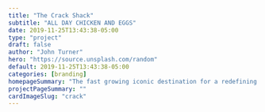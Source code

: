 ```yaml
---
title: "The Crack Shack"
subtitle: "ALL DAY CHICKEN AND EGGS"
date: 2019-11-25T13:43:38-05:00
type: "project"
draft: false
author: "John Turner"
hero: "https://source.unsplash.com/random"
default: 2019-11-25T13:43:38-05:00
categories: [branding]
homepageSummary: "The fast growing iconic destination for a redefining of what chicken and egg sandwiches should be."
projectPageSummary: ""
cardImageSlug: "crack"
---
```


